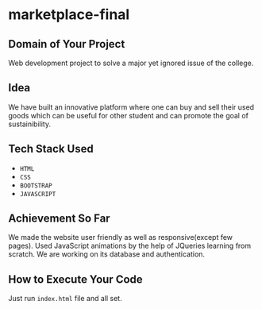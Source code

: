 # marketplace-final

## Domain of Your Project
Web development project to solve a major yet ignored issue of the college.

## Idea
We have built an innovative platform where one can buy and sell their used goods which can be useful for other student and can promote the goal of sustainibility.

## Tech Stack Used
- `HTML`
- `CSS`
- `BOOTSTRAP`
- `JAVASCRIPT`

## Achievement So Far
We made the website user friendly as well as responsive(except few pages). Used JavaScript animations by the help of JQueries learning from scratch. We are working on its database and authentication.

## How to Execute Your Code
Just run `index.html` file and all set.


